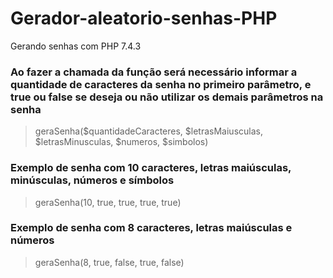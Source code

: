 # Gerador-aleatorio-senhas-PHP
 Gerando senhas com PHP 7.4.3
 
 <h3>Ao fazer a chamada da função será necessário informar a quantidade de caracteres da senha no primeiro parâmetro, e true ou false se deseja ou não utilizar os demais parâmetros na senha</h3>
 <blockquote>
      geraSenha($quantidadeCaracteres, $letrasMaiusculas, $letrasMinusculas, $numeros, $simbolos)
 </blockquote>

 <h3>Exemplo de senha com 10 caracteres, letras maiúsculas, minúsculas, números e símbolos</h3>
 <blockquote>
     geraSenha(10, true, true, true, true)
 </blockquote>

 <h3>Exemplo de senha com 8 caracteres, letras maiúsculas e números</h3>
 <blockquote>
     geraSenha(8, true, false, true, false)
 </blockquote>
